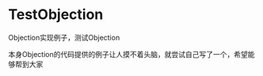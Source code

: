 TestObjection
=============

Objection实现例子，测试Objection

本身Objection的代码提供的例子让人摸不着头脑，就尝试自己写了一个，希望能够帮到大家
